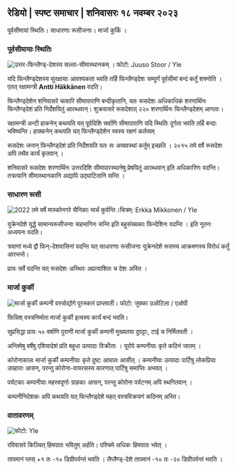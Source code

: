 ## रेडियो \| स्पष्ट समाचार \| शनिवासरः १८ नवम्बर २०२३

पूर्वसीमायां स्थितिः। साधारणाः रूसीजनाः। मार्जा कुर्कि ।

### पूर्वसीमायाः स्थितिः

![उत्तर-फिन्लैण्ड्-देशस्य सल्ला-सीमास्थानकम् । फोटो: Juuso Stoor / Yle](https://images.cdn.yle.fi/image/upload/c_crop,h_3033,w_5392,x_0,y_144/ar_1.7777777777777777,c_fill,g_faces,h_675,w_1200/dpr_1.0/q_auto:eco/f_auto/fl_lossy/v1700230392/39-1202451655773834805e)

यदि फिन्लैण्ड्देशस्य सुरक्षायाः आवश्यकता भवति तर्हि फिन्लैण्ड्देशः सम्पूर्णं पूर्वसीमां बन्दं कर्तुं शक्नोति । एतत् रक्षामन्त्री **Antti Häkkänen** वदति।

फिन्लैण्ड्देशेन शनिवासरे चत्वारि सीमापाराणि बन्दीकृतानि, यतः रूसदेशः अधिकाधिकं शरणार्थिनः फिन्लैण्ड्देशं प्रति निर्देशयितुं आरब्धवान्। शुक्रवासरे रूसदेशात् २२० शरणार्थिनः फिन्लैण्ड्देशम् आगताः।

रक्षामन्त्री अन्टी हाकनेन् कथयति यत् पूर्वदिशि सर्वाणि सीमापाराणि यदि स्थितिः दुर्गता भवति तर्हि बन्दाः भविष्यन्ति। हाक्कनेन् कथयति यत् फिन्लैण्ड्देशेन स्वस्य रक्षणं कर्तव्यम्

रूसदेशः जनान् फिन्लैण्ड्देशं प्रति निर्देशयति यतः सः अव्यवस्थां कर्तुम् इच्छति । २०१५ तमे वर्षे रूसदेशः अपि तथैव कार्यं कृतवान् ।

शनिवासरे रूसदेशः शरणार्थिनः उत्तरदिशि सीमापारस्थानेषु प्रेषयितुं आरब्धवान् इति अधिकारिणः वदन्ति। तत्रत्यानि सीमास्थानकानि अद्यापि उद्घाटितानि सन्ति ।

### साधारण रूसी

![2022 तमे वर्षे मास्कोनगरे सैनिकाः मार्चं कुर्वन्ति।चित्रम्: Erkka Mikkonen / Yle](https://images.cdn.yle.fi/image/upload/c_crop,h_2250,w_4000,x_0,y_620/ar_1.7777777777777777,c_fill,g_faces,h_675,w_1200/dpr_1.0/q_auto:eco/f_auto/fl_lossy/v1652081791/39-9521386278c4035763b)

युक्रेनदेशे युद्धे सामान्यरूसीजनाः सहभागिनः सन्ति इति बहुसंख्यकाः फिन्देशिनः वदन्ति । इति नूतनः अध्ययनः वदति।

त्रयाणां मध्ये द्वौ फिन्-देशवासिनां वदन्ति यत् साधारणाः रूसीजनाः युक्रेनदेशे रूसस्य आक्रमणस्य विरोधं कर्तुं आरभन्ते।

प्रायः सर्वे वदन्ति यत् रूसदेशः अस्थिरः अप्रत्याशितः च देशः अस्ति ।

### मार्जा कुर्की

![मार्जा कुर्की कम्पनी वस्त्रोद्योगे पुरस्कारं प्राप्तवती। फोटो: जुक्का उओटिला / एओपी](https://images.cdn.yle.fi/image/upload/c_crop,h_2089,w_3715,x_1,y_0/ar_1.7777777777777777,c_fill,g_faces,h_675,w_1200/dpr_1.0/q_auto:eco/f_auto/fl_lossy/v1700215518/39-120216565573a69289c3)

फिन्निश् वस्त्रनिर्माता मार्जा कुर्की इत्यस्य कार्यं बन्दं भवति।

सुप्रसिद्धा प्रायः ५० वर्षाणि पुराणी मार्जा कुर्की कम्पनी मुख्यतया दुपट्टाः, टाई च निर्मितवती ।

अन्तिमेषु वर्षेषु एशियादेशं प्रति बहुधा उत्पादाः विक्रीताः । यूरोपे कम्पनीयाः कृते कठिनं जातम् ।

कोरोनाकालः मार्जा कुर्की कम्पनीयाः कृते दुष्टः आघातः आसीत् । कम्पनीयाः उत्पादाः पार्टिषु लोकप्रियाः उपहाराः आसन्, परन्तु कोरोना-वायरसस्य कारणात् पार्टिषु समाप्तिः अभवत् ।

पर्यटकाः कम्पनीयाः महत्त्वपूर्णाः ग्राहकाः आसन्, परन्तु कोरोना पर्यटनम् अपि स्थगितवान् ।

कम्पनीनिदेशकः अपि कथयति यत् फिन्लैण्ड्देशे महत् वस्त्रविक्रयणं कठिनम् अस्ति।

### वातावरणम्‌

![ फोटो: Yle](https://images.cdn.yle.fi/image/upload/c_crop,h_1080,w_1919,x_0,y_0/ar_1.77777777777777777,c_fill,g_faces,h_675,w_1200/dpr_1.0/q_auto:eco/f_auto/fl_lossy/v1700323494/39-12028456558e083321cf)

रविवासरे किञ्चित् हिमपातः भवितुम् अर्हति। पश्चिमे अधिकः हिमपातः भवेत् ।

तापमानं प्लस् +१ तः -१० डिग्रीपर्यन्तं भवति । लैप्लैण्ड्-देशे तापमानं -१० तः -२० डिग्रीपर्यन्तं भवति ।